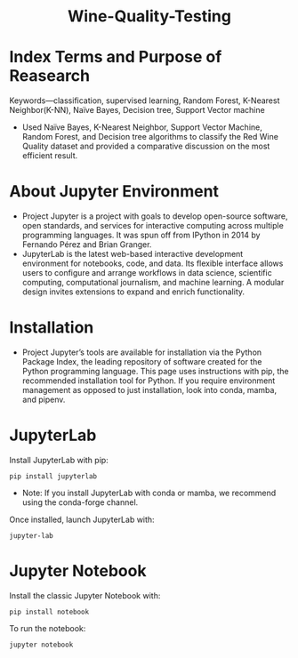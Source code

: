 <h1 align= "center">Wine-Quality-Testing</h1> 

# Index Terms and Purpose of Reasearch
Keywords—classification, supervised learning, Random Forest, K-Nearest Neighbor(K-NN), Naïve Bayes, Decision tree, Support Vector machine
- Used Naïve Bayes, K-Nearest Neighbor, Support Vector Machine, Random Forest, and Decision tree algorithms to classify the Red Wine Quality dataset and provided a comparative discussion on the most efficient result.

# About Jupyter Environment
- Project Jupyter is a project with goals to develop open-source software, open standards, and services for interactive computing across multiple programming languages. It was spun off from IPython in 2014 by Fernando Pérez and Brian Granger.
- JupyterLab is the latest web-based interactive development environment for notebooks, code, and data. Its flexible interface allows users to configure and arrange workflows in data science, scientific computing, computational journalism, and machine learning. A modular design invites extensions to expand and enrich functionality.

# Installation
- Project Jupyter’s tools are available for installation via the Python Package Index, the leading repository of software created for the Python programming language.
This page uses instructions with pip, the recommended installation tool for Python. If you require environment management as opposed to just installation, look into conda, mamba, and pipenv.

# JupyterLab
Install JupyterLab with pip:
```
pip install jupyterlab
```
- Note: If you install JupyterLab with conda or mamba, we recommend using the conda-forge channel.

Once installed, launch JupyterLab with:
```
jupyter-lab
```
# Jupyter Notebook
Install the classic Jupyter Notebook with:
```
pip install notebook
```
To run the notebook:
```
jupyter notebook
```
